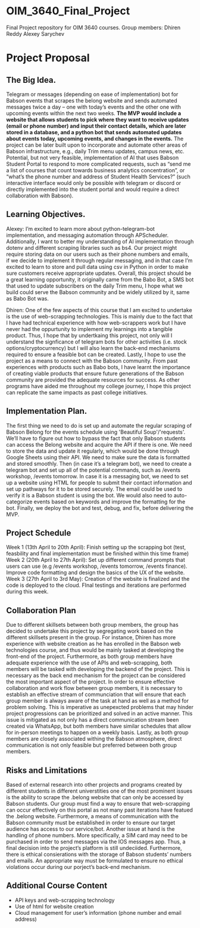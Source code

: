 # OIM_3640_Final_Project
 Final Project repository for OIM 3640 courses. 
Group members:
    Dhiren Reddy
    Alexey Sarychev

# Project Proposal

## The Big Idea.

Telegram or messages (depending on ease of implementation) bot for Babson events that scrapes the belong website and sends automated messages twice a day – one with today’s events and the other one with upcoming events within the next two weeks. **The MVP would include a website that allows students to pick where they want to receive updates (email or phone number) and input their contact details, which are later stored in a database, and a python bot that sends automated updates about events today, upcoming events, and changes in the events.** The project can be later built upon to incorporate and automate other areas of Babson infrastructure, e.g., daily Trim menu updates, campus news, etc. Potential, but not very feasible, implementation of AI that uses Babson Student Portal to respond to more complicated requests, such as “send me a list of courses that count towards business analytics concentration”, or “what’s the phone number and address of Student Health Services?” (such interactive interface would only be possible with telegram or discord or directly implemented into the student portal and would require a direct collaboration with Babson). 

## Learning Objectives.

Alexey: I’m excited to learn more about python-telegram-bot implementation, and messaging automation through APScheduler. Additionally, I want to better my understanding of AI implementation through dotenv and different scraping libraries such as bs4. Our project might require storing data on our users such as their phone numbers and emails, if we decide to implement it through regular messaging, and in that case I’m excited to learn to store and pull data using csv in Python in order to make sure customers receive appropriate updates.  Overall, this project should be a great learning opportunity, it originally came from the Babo Bot, a SMS bot that used to update subscribers on the daily Trim menu, I hope what we build could serve the Babson community and be widely utilized by it, same as Babo Bot was. 

Dhiren: One of the few aspects of this course that I am excited to undertake is the use of web-scrapping technologies. This is mainly due to the fact that I have had technical experience with how web-scrappers work but I have never had the oppurtunity to implement my learnings into a tangible product. Thus, I hope that by undertkaing this project, not only will I understand the signficance of telegram bots for other activities (i.e. stock options/cryptocurrency) but I will also learn the back-end mechanisms required to ensure a feasible bot can be created. 
Lastly, I hope to use the project as a means to connect with the Babson community. From past experiences with products such as Babo bots, I have learnt the importance of creating viable products that ensure future generations of the Babson community are provided the adequate resources for success. As other programs have aided me throughout my college journey, I hope this project can replicate the same impacts as past college initiatives.

## Implementation Plan.

The first thing we need to do is set up and automate the regular scraping of Babson Belong for the events schedule using 'Beautiful Soup'/'requests'. We’ll have to figure out how to bypass the fact that only Babson students can access the Belong website and acquire the API if there is one. We need to store the data and update it regularly, which would be done through Google Sheets using their API. We need to make sure the data is formatted and stored smoothly. Then (in case it’s a telegram bot), we need to create a telegram bot and set up all of the potential commands, such as /events workshop, /events tomorrow. In case it is a messaging bot, we need to set up a website using HTML for people to submit their contact information and set up pathways for it to be stored securely. The email could be used to verify it is a Babson student is using the bot. We would also need to auto-categorize events based on keywords and improve the formatting for the bot. Finally, we deploy the bot and test, debug, and fix, before delivering the MVP.

## Project Schedule

Week 1 (13th April to 20th April): Finish setting up the scrapping bot (test, feasbility and final implementation must be finished within this time frame)
Week 2 (20th April to 27th April): Set up different command prompts that users can use (e.g /events workshop, /events tomorrow, /events finance). Improve code formatting and design the basics of the UX of the website. 
Week 3 (27th April to 3rd May): Creation of the website is finalized and the code is deployed to the cloud. FInal testings and iterations are performed during this week.

## Collaboration Plan

Due to different skillsets between both group members, the group has decided to undertake this project by segregating work based on the different skillsets present in the group. For instance, Dhiren has more experience with website creation as he has enrolled in the Babson web technologies course, and thus would be mainly tasked at developing the front-end of the project. Furthermore, as both group members have adequate experience with the use of APIs and web-scrapping, both members will be tasked with developing the backend of the project. This is necessary as the back end mechanism for the project can be considered the most important aspect of the project. 
In order to ensure effective collaboration and work flow between group members, it is necessary to establish an effective stream of communciation that will ensure that each group member is always aware of the task at hand as well as a method for problem solving. This is imperative as unepexcted problems that may hinder project progressions can be  prioritized and solved in an active manner. This issue is mitigated as not only has a direct communication stream been created via WhatsApp, but both members have similar schedules that allow for in-person meetings to happen on a weekly basis. Lastly, as both group members are closely associated withing the Babson atmosphere, direct communication is not only feasible but preferred between both group members. 

## Risks and Limitations

Based of external research into other projects and programs created by different students in different universtities one of the most prominent issues is the ability to scrape the .belong website that can only be accessed by Babson students. Our group must find a way to ensure that web-scrapping can occur effectively on this portal as not many past iterations have featued the .belong website. Furthermore, a means of communication with the Babson community must be established in order to ensure our target audience has access to our service/bot. 
Another issue at hand is the handling of phone numbers. More specifically, a SIM card may need to be purchased in order to send messages via the IOS messages app. Thus, a final decision into the project’s platform is still undeciided. Furthermore, there is ethical consierations with the storage of Babson students’ numbers and emails. An appropriate way must be formulated to ensure no ethical violations occur during our porject’s back-end mechanism.

## Additional Course Content

-	API keys and web-scrapping technology 
-	Use of html for website creation
-	Cloud management for user’s information (phone number and email address)